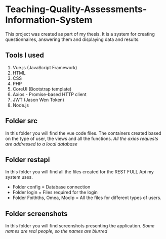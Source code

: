 # Teaching-Quality-Assessments-Information-System
This project was created as part of my thesis. It is a system for creating questionnaires, answering them and displaying data and results.

## Tools I used
1. Vue.js (JavaScript Framework)
2. HTML
3. CSS
4. PHP
5. CoreUI (Bootstrap template)
6. Axios - Promise-based HTTP client
7. JWT (Jason Wen Token)
8. Node.js

## Folder src
In this folder you will find the vue code files. The containers created based on the type of user, the views and all the functions.
*All the axios requests are addressed to a local database*

## Folder restapi
In this folder you will find all the files created for the REST FULL Api my system uses.
- Folder config = Database connection
- Folder login = Files required for the login
- Folder Foithths, Omea, Modip = All the files for different types of users.

## Folder screenshots
In this folder you will find screenshots presenting the application.
*Some names are real people, so the names are blurred*
